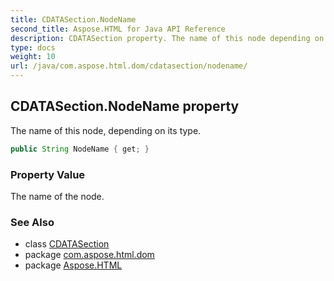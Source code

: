 ```yaml
---
title: CDATASection.NodeName
second_title: Aspose.HTML for Java API Reference
description: CDATASection property. The name of this node depending on its type
type: docs
weight: 10
url: /java/com.aspose.html.dom/cdatasection/nodename/
---
```

## CDATASection.NodeName property

The name of this node, depending on its type.

```java
public String NodeName { get; }
```

### Property Value

The name of the node.

### See Also

* class [CDATASection](../)
* package [com.aspose.html.dom](../../cdatasection/)
* package [Aspose.HTML](../../../)
